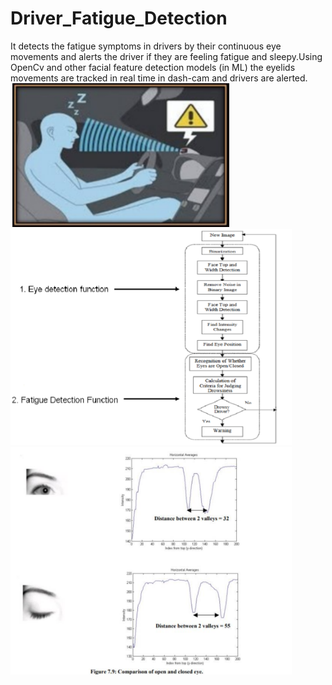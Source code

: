 # Driver_Fatigue_Detection
It detects the fatigue symptoms in drivers by their continuous eye movements and alerts the driver if they are feeling fatigue and sleepy.Using OpenCv and other facial feature detection models (in ML) the eyelids movements are tracked in real time in dash-cam and drivers are alerted.
<img src ="Snaps/p2.PNG" width = "350">
<img src ="Snaps/p3.PNG" width = "450">
<img src ="Snaps/p1.PNG" width = "450">
